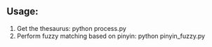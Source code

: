 ## Usage:
1. Get the thesaurus:
   python process.py
2. Perform fuzzy matching based on pinyin:
   python pinyin_fuzzy.py
